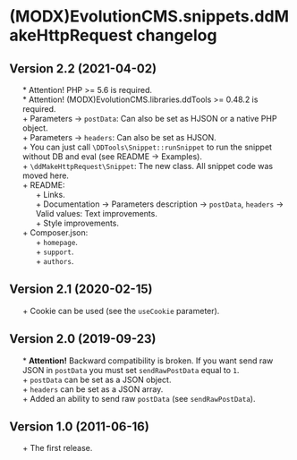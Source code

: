 # (MODX)EvolutionCMS.snippets.ddMakeHttpRequest changelog


## Version 2.2 (2021-04-02)
* \* Attention! PHP >= 5.6 is required.
* \* Attention! (MODX)EvolutionCMS.libraries.ddTools >= 0.48.2 is required.
* \+ Parameters → `postData`: Can also be set as HJSON or a native PHP object.
* \+ Parameters → `headers`: Can also be set as HJSON.
* \+ You can just call `\DDTools\Snippet::runSnippet` to run the snippet without DB and eval (see README → Examples).
* \+ `\ddMakeHttpRequest\Snippet`: The new class. All snippet code was moved here.
* \+ README:
	* \+ Links.
	* \+ Documentation → Parameters description → `postData`, `headers` → Valid values: Text improvements.
	* \+ Style improvements.
* \+ Composer.json:
	* \+ `homepage`.
	* \+ `support`.
	* \+ `authors`.


## Version 2.1 (2020-02-15)
* \+ Cookie can be used (see the `useCookie` parameter).


## Version 2.0 (2019-09-23)
* \* **Attention!** Backward compatibility is broken. If you want send raw JSON in `postData` you must set `sendRawPostData` equal to `1`.
* \+ `postData` can be set as a JSON object.
* \+ `headers` can be set as a JSON array.
* \+ Added an ability to send raw `postData` (see `sendRawPostData`).


## Version 1.0 (2011-06-16)
* \+ The first release.


<style>ul{list-style:none;}</style>